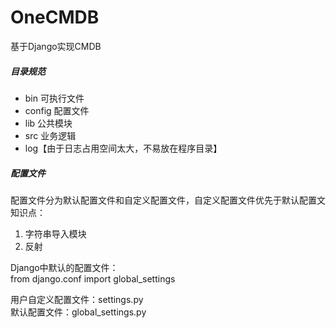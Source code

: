 # OneCMDB
基于Django实现CMDB

##### 目录规范
* bin 	可执行文件
* config 	配置文件
* lib 	公共模块
* src 	业务逻辑
* log【由于日志占用空间太大，不易放在程序目录】

##### 配置文件
配置文件分为默认配置文件和自定义配置文件，自定义配置文件优先于默认配置文
知识点：
1. 字符串导入模块
2. 反射

Django中默认的配置文件：  
from django.conf import global_settings

用户自定义配置文件：settings.py  
默认配置文件：global_settings.py  















